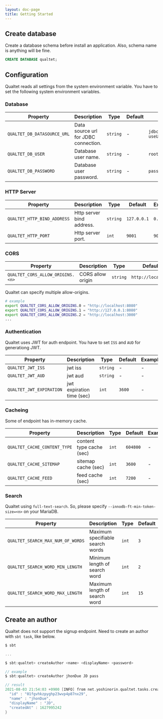 ```yaml
---
layout: doc-page
title: Getting Started
---
```


## Create database

Create a database schema before install an application. Also, schema name is anything will be fine.

```sql
CREATE DATABASE qualtet;
```

## Configuration

Qualtet reads all settings from the system environment variable. You have to set the following system environment variables.

### Database

|Property|Description|Type|Default|Example|
|---|---|---|---|---|
|`QUALTET_DB_DATASOURCE_URL`|Data source url for JDBC connection.|`string`|-|`jdbc:mariadb://127.0.0.1/cahsper?useUnicode=true&characterEncoding=utf8mb4`|
|`QUALTET_DB_USER`|Database user name.|`string`|-|`root`|
|`QUALTET_DB_PASSWORD`|Database user password.|`string`|-|`pass`|

### HTTP Server

|Property|Description|Type|Default|Example|
|---|---|---|---|---|
|`QUALTET_HTTP_BIND_ADDRESS`|Http server bind address.|`string`|`127.0.0.1`|`0.0.0.0`|
|`QUALTET_HTTP_PORT`|Http server port.|`int`|`9001`|`9001`|

### CORS

|Property|Description|Type|Default|Example|
|---|---|---|---|---|
|`QUALTET_CORS_ALLOW_ORIGINS.<n>`|CORS allow origin|`string`|`http://localhost`|`http://localhost:8080`|

Qualtet can specify multiple allow-origins.

```sh
# example
export QUALTET_CORS_ALLOW_ORIGINS.0 = "http://localhost:8080"
export QUALTET_CORS_ALLOW_ORIGINS.1 = "http://127.0.0.1:8080"
export QUALTET_CORS_ALLOW_ORIGINS.2 = "http://localhost:3000"
...
```

### Authentication

Qualtet uses JWT for auth endpoint. You have to set `ISS` and `AUD` for generationg JWT.

|Property|Description|Type|Default|Example|
|---|---|---|---|---|
|`QUALTET_JWT_ISS `|jwt iss|`string`|-|-|
|`QUALTET_JWT_AUD `|jwt aud|`string`|-|-|
|`QUALTET_JWT_EXPIRATION `|jwt expiration time (sec)|`int`|`3600`|-|

### Cacheing

Some of endpoint has in-memory cache.

|Property|Description|Type|Default|Example|
|---|---|---|---|---|
|`QUALTET_CACHE_CONTENT_TYPE `|content type cache (sec)|`int`|`604800`|-|
|`QUALTET_CACHE_SITEMAP `|sitemap cache (sec)|`int`|`3600`|-|
|`QUALTET_CACHE_FEED `|feed cache (sec)|`int`|`7200`|-|

### Search

Qualtet using `full-text-search`. So, please specify `--innodb-ft-min-token-size=<n>` on your MariaDB.

|Property|Description|Type|Default|Example|
|---|---|---|---|---|
|`QUALTET_SEARCH_MAX_NUM_OF_WORDS `|Maximum specifiable search words|`int`|`3`|-|
|`QUALTET_SEARCH_WORD_MIN_LENGTH `|Minimum length of search word|`int`|`2`|-|
|`QUALTET_SEARCH_WORD_MAX_LENGTH `|Maximum length of search word|`int`|`15`|-|

## Create an author

Qualtet does not support the signup endpoint. Need to create an author with `sbt task`, like below.

```scala
$ sbt

...

$ sbt:qualtet> createAuthor <name> <displayName> <password>

// example
$ sbt:qualtet> createAuthor jhonDue JD pass

// result
2021-08-03 21:54:03 +0900 [INFO] from net.yoshinorin.qualtet.tasks.createAuthor$ - author created: {
  "id" : "01fgvhkzpyghp23wvp4p87nx29",
  "name" : "jhonDue",
  "displayName" : "JD",
  "createdAt" : 1627995242
}
```
